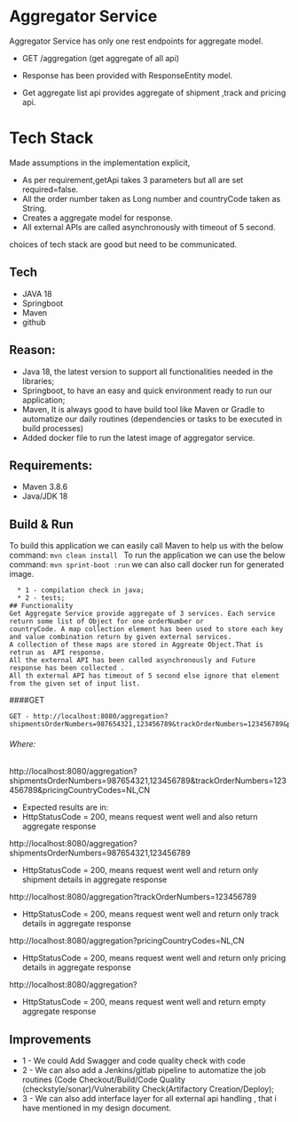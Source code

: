 # Aggregator Service

Aggregator Service has only one rest endpoints for aggregate model.
* GET /aggregation (get aggregate of all api)


* Response has been provided with ResponseEntity model.
* Get aggregate list api provides aggregate of shipment ,track and pricing api.

# Tech Stack

Made assumptions in the implementation explicit,
* As per requirement,getApi takes 3 parameters but all are set required=false.
* All the order number taken as Long number and countryCode taken as String.
* Creates a aggregate model for response. 
* All external APIs are called asynchronously with timeout of 5 second.

choices of tech stack are good but need to be communicated.
## Tech
* JAVA 18
* Springboot
* Maven
* github
## Reason:
* Java 18, the latest version to support all functionalities needed in the libraries;
* Springboot, to have an easy and quick environment ready to run our application;
* Maven, It is always good to have build tool like Maven or Gradle to automatize our daily routines (dependencies or tasks
  to be executed in build processes)
* Added docker file to run the latest image of aggregator service.
## Requirements:
* Maven 3.8.6
* Java/JDK 18

## Build & Run
To build this application we can easily call Maven to help us with the below command: ```mvn
clean install
``` To run the application we can use the below command: ``` mvn sprint-boot :run ```
we can also call docker run for generated image.

``` This process will perform the below activities sequence:
  * 1 - compilation check in java;
  * 2 - tests;
## Functionality
Get Aggregate Service provide aggregate of 3 services. Each service return some list of Object for one orderNumber or 
countryCode. A map collection element has been used to store each key and value combination return by given external services.
A collection of these maps are stored in Aggreate Object.That is retrun as  API response.
All the external API has been called asynchronously and Future response has been collected .
All th external API has timeout of 5 second else ignore that element from the given set of input list.  
```
####GET
```
GET - http://localhost:8080/aggregation?shipmentsOrderNumbers=987654321,123456789&trackOrderNumbers=123456789&pricingCountryCodes=NL,CN
```
###### Where:
http://localhost:8080/aggregation?shipmentsOrderNumbers=987654321,123456789&trackOrderNumbers=123456789&pricingCountryCodes=NL,CN
* Expected results are in:
* HttpStatusCode = 200, means request went well and also return aggregate response

http://localhost:8080/aggregation?shipmentsOrderNumbers=987654321,123456789
* HttpStatusCode = 200, means request went well and return only shipment details in aggregate response

http://localhost:8080/aggregation?trackOrderNumbers=123456789
* HttpStatusCode = 200, means request went well and return only track details in aggregate response

http://localhost:8080/aggregation?pricingCountryCodes=NL,CN
* HttpStatusCode = 200, means request went well and return only pricing details in aggregate response

http://localhost:8080/aggregation?
* HttpStatusCode = 200, means request went well and return empty aggregate response

## Improvements
* 1 - We could Add Swagger and code quality check with code
* 2 - We can also add a Jenkins/gitlab pipeline to automatize the job routines (Code Checkout/Build/Code Quality 
(checkstyle/sonar)/Vulnerability Check(Artifactory Creation/Deploy);
* 3 - We can also add interface layer for all external api handling , that i have mentioned in my design document.



